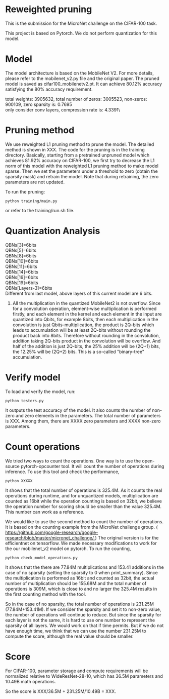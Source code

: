 # Reweighted pruning

This is the submission for the MicroNet challenge on the CIFAR-100 task. 

This project is based on Pytorch. We do not perform quantization for this model.

# Model

The model architecture is based on the MobileNet V2. For more details, please refer to the mobilenet_v2.py file and the original paper. The pruned model is saved as cifar100_mobilenetv2.pt. It can achieve 80.12% accuracy satisfying the 80% accuracy requirement.


total weights: 3905632, total number of zeros: 3005523, non-zeros: 900109, zero sparsity is: 0.7695\
only consider conv layers, compression rate is: 4.3391\

# Pruning method

We use reweighted L1 pruning method to prune the model. The detailed method is shown in XXX. The code for the pruning is in the training directory. Basically, starting from a pretrained unpruned model which achieves 81.92% accuracy on CIFAR-100, we first try to decrease the L1 norm of this model with the reweighted L1 pruning method to make model sparse. Then we set the parameters under a threshold to zero (obtain the sparsity mask) and retrain the model. Note that during retraining, the zero parameters are not updated.

To run the pruning:

```
python training/main.py
```

or refer to the training/run.sh file.



# Quantization Analysis

QBNs[3]=6bits\
QBNs[5]=6bits\
QBNs[8]=6bits\
QBNs[10]=6bits\
QBNs[11]=6bits\
QBNs[14]=6bits\
QBNs[16]=6bits\
QBNs[19]=6bits\
QBNs[Layers-3]=6bits\
Different from last model, above layers of this current model are 6 bits.

1. All the multiplication in the quantized MobileNet2 is not overflow. Since for a convolution operation, element-wise multiplication is performed firstly, and each element in the kernel and each element in the input are quantized into Qbits, for example 8bits, then each multiplication in the convolution is just Qbits-multiplication, the product is 2Q-bits which leads to accumulation will be at least 2Q-bits without rounding the product back into 8bits. Therefore without rounding in the convolution, addition taking 2Q-bits product in the convolution will be overflow. And half of the addition is just 2Q-bits, the 25% addition will be (2Q+1) bits, the 12.25% will be (2Q+2) bits. This is a so-called "binary-tree" accumulation. 


# Verify model

To load and verify the model, run:

```
python testers.py
```
It outputs the test accuracy of the model. It also counts the number of non-zero and zero elements in the parameters. The total number of parameters is XXX. Among them, there are XXXX zero parameters and XXXX non-zero parameters. 

# Count operations

We tried two ways to count the operations. One way is to use the open-source pytorch-opcounter tool. It will count the number of operations during inference. To use this tool and check the performance,
```
python XXXXX
```
It shows that the total number of operations is 325.4M. As it counts the real operations during runtime, and for unquantized models, multiplication are counted as 16bit while the operation counting is based on 32bit, we believe the operation number for scoring should be smaller than the value 325.4M. This number can work as a reference. 

We would like to use the second method to count the number of operations. It is based on the counting example from the MicroNet challenge group. ( https://github.com/google-research/google-research/blob/master/micronet_challenge/ )
The original version is for the efficientnet on tensorflow. We made necessary modifications to work for the our mobilenet_v2 model on pytorch. To run the counting,
```
python check_model_operations.py
```
It shows that the there are 77.84M multiplications and 153.41 additions in the case of no sparsity (setting the sparsity to 0 when print_summary). Since the multiplication is performed as 16bit and counted as 32bit, the actual number of multiplication should be 155.68M and the total number of operations is 309M, which is close to and no larger the 325.4M results in the first counting method with the tool.

So in the case of no sparsity, the total number of operations is 231.25M (77.84M+153.41M). If we consider the sparsity and set it to non-zero value, the number of operations will continue to reduce. But since the sparsity for each layer is not the same, it is hard to use one number to represent the sparsity of all layers. We would work on that if time permits. But if we do not have enough time, we think that we can use the number 231.25M to compute the score, although the real value should be smaller. 

# Score 

For CIFAR-100, parameter storage and compute requirements will be normalized relative to WideResNet-28-10, which has 36.5M parameters and 10.49B math operations.

So the score is XXX/36.5M + 231.25M/10.49B = XXX.
